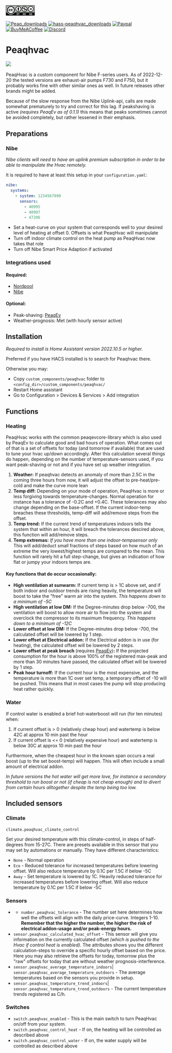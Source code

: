 <img src="https://raw.githubusercontent.com/creativecommons/cc-assets/main/license_badges/big/by_nc_nd.svg" width="90">

[![Peaq_downloads](https://img.shields.io/github/downloads/elden1337/hass-peaqhvac/total)](https://github.com/elden1337/hass-peaqhvac) 
[![hass-peaqhvac_downloads](https://img.shields.io/github/downloads/elden1337/hass-peaqhvac/latest/total)](https://github.com/elden1337/hass-peaqhvac)
[![Paypal](https://img.shields.io/badge/Sponsor-PayPal-orange.svg)](https://www.paypal.com/donate/?hosted_button_id=GLGW8QAAQC2FG)
[![BuyMeACoffee](https://img.shields.io/badge/Sponsor-BuyMeACoffee-orange.svg)](https://buymeacoffee.com/elden)
[![Discord](https://img.shields.io/badge/Join-Discord-green.svg)](https://discord.gg/kgZzdsf4XA)

# Peaqhvac

<img src="https://raw.githubusercontent.com/elden1337/hass-peaq/main/assets/icon.png" width="125">

PeaqHvac is a custom component for Nibe F-series users. As of 2022-12-20 the tested versions are exhaust-air pumps F730 and F750, but it probably works fine with other similar ones as well.
In future releases other brands might be added.

Because of the slow response from the Nibe Uplink-api, calls are made somewhat prematurely to try and correct for this lag. 
If peakshaving is active _(requires PeaqEv as of 0.1.1)_ this means that peaks sometimes cannot be avoided completely, but rather lessened in their emphasis.


## Preparations

### Nibe 
_Nibe clients will need to have an uplink premium subscription in order to be able to manipulate the Hvac remotely._

It is required to have at least this setup in your `configuration.yaml`:

```yaml
nibe:
  systems:
    - system: 1234567890
      sensors:
        - 40995
        - 40997
        - 47206
```

* Set a heat-curve on your system that corresponds well to your desired level of heating at offset 0. Offsets is what PeaqHvac will manipulate
* Turn off indoor climate control on the heat pump as PeaqHvac now takes that role
* Turn off Nibe Smart Price Adaption if activated

### Integrations used

#### Required:
* [Nordpool](https://github.com/custom-components/nordpool)
* [Nibe](https://github.com/elupus/hass_nibe)

#### Optional:
* Peak-shaving: [PeaqEv](https://github.com/elden1337/hass-peaq)
* Weather-prognosis: Met (with hourly sensor active)

## Installation
*Required to install is Home Assistant version 2022.10.5 or higher.*

Preferred if you have HACS installed is to search for Peaqhvac there.

Otherwise you may:
- Copy `custom_components/peaqhvac` folder to `<config_dir>/custom_components/peaqhvac/`
- Restart Home assistant
- Go to Configuration > Devices & Services > Add integration



## Functions

### Heating
PeaqHvac works with the common peaqevcore-library which is also used by PeaqEv to calculate good and bad hours of operation. What comes out of that is a set of offsets for today (and tomorrow if available) that are used to tune your hvac up/down accordingly.
After this calculation several things do happen, depending on the number of temperature-sensors used, if you want peak-shaving or not and if you have set up weather integration.

1. **Weather:** If peaqhvac detects an anomaly of more than 2.5C in the coming three hours from now, it will adjust the offset to pre-heat/pre-cold and make the curve more lean
2. **Temp diff:** Depending on your mode of operation, PeaqHvac is more or less forgiving towards temperature-changes. Normal operation for instance has a tolerance of -0.2C and +0.4C. These tolerances may also change depending on the base-offset. If the current indoor-temp breaches these thresholds, temp-diff will add/remove steps from the offset.
3. **Temp trend:** If the current trend of temperatures indoors tells the system that within an hour, it will breach the tolerances descired above, this function will add/remove steps.
4. **Temp extremas:** _If you have more than one indoor-tempsensor only_ This will add/deduct small fractions of steps based on how much of an extreme the very lowest/highest temps are compared to the mean. This function will rarely hit a full step-change, but gives an indication of how flat or jumpy your indoors temps are.

#### Key functions that do occur occasionally:
* **High ventilation at sunwarm:** If current temp is > 1C above set, and if both indoor and outdoor trends are rising heavily, the temperature will boost to take the "free" warm air into the system. _This happens down to a minimum of -5C_
* **High ventilation at low DM:** If the Degree-minutes drop below -700, the ventilation will boost to allow more air to flow into the system and overclock the compressor to its maximum frequency. _This happens down to a minimum of -12C_
* **Lower offset at low DM:** If the Degree-minutes drop below -700, the calculated offset will be lowered by 1 step.
* **Lower offset at Electrical addon:** If the Electrical addon is in use (for heating), the calculated offset will be lowered by 2 steps.
* **Lower offset at peak breach** (requires [PeaqEv](https://github.com/elden1337/hass-peaq))**:** If the projected consumption for the hour is above 100% of the registered max-peak and more than 30 minutes have passed, the calculated offset will be lowered by 1 step.
* **Peak hour turnoff:** If the current hour is the most expensive, and the temperature is more than 1C over set temp, a temporary offset of -10 will be pushed. This means that in most cases the pump will stop producing heat rather quickly. 

### Water

If control water is enabled a brief hot-waterboost will run (for ten minutes) when:
1. If current offset is > 0 (relatively cheap hour) and watertemp is below 42C at approx 10 min past the hour
2. If current offset is <= 0 (relatively expensive hour) and watertemp is below 30C at approx 10 min past the hour

Furthermore, when the cheapest hour in the known span occurs a real boost (up to the set boost-temp) will happen. This will often include a small amount of electrical addon.

_In future versions the hot water will get more love, for instance a secondary threshold to run boost or not (if cheap is not cheap enough) and to divert from certain hours alltogether despite the temp being too low._



## Included sensors

### Climate
`climate.peaqhvac_climate_control`

Set your desired temperature with this climate-control, in steps of half-degrees from 15-27C.
There are presets available in this sensor that you may set by automations or manually. They have different characteristics:
* `None` - Normal operation
* `Eco` - Reduced tolerance for increased temperatures before lowering offset. Will also reduce temperature by 0.1C per 1.5C if below -5C
* `Away` - Set temperature is lowered by 1C. Heavily reduced tolerance for increased temperatures before lowering offset. Will also reduce temperature by 0.1C per 1.5C if below -5C

### Sensors
* * `number.peaqhvac_tolerance` - The number set here determines how well the offsets will align with the daily price-curve. Integers 1-10. **Remember that the higher the number, the higher the risk of electrical addon-usage and/or peak-energy hours.**
* `sensor.peaqhvac_calculated_hvac_offset` - This sensor will give you information on the currently calculated offset _(which is pushed to the Hvac if control heat is enabled)_. The attributes shows you the different calculation-steps to override a specific hourly offset based on the price. Here you may also retrieve the offsets for today, tomorrow plus the "raw" offsets for today that are without weather prognosis-interference.
* `sensor.peaqhvac_average_temperature_indoors`| `sensor.peaqhvac_average_temperature_outdoors` - The average temperatures based on the sensors you provide in setup.
* `sensor.peaqhvac_temperature_trend_indoors`| `sensor.peaqhvac_temperature_trend_outdoors` - The current temperature trends registered as C/h. 

### Switches
* `switch.peaqhvac_enabled` - This is the main switch to turn PeaqHvac on/off from your system.
* `switch.peaqhvac_control_heat` - If on, the heating will be controlled as described above
* `switch.peaqhvac_control_water` - If on, the water supply will be controlled as described above


